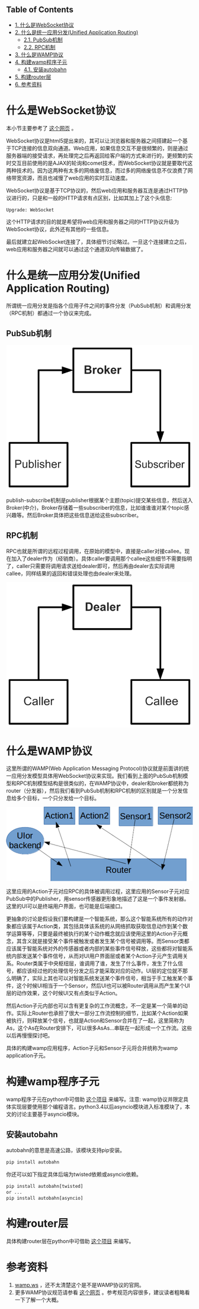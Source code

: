 <nav id="table-of-contents">
<h2>Table of Contents</h2>
<div id="text-table-of-contents">
<ul>
<li><a href="#orgheadline1">1. 什么是WebSocket协议</a></li>
<li><a href="#orgheadline4">2. 什么是统一应用分发(Unified Application Routing)</a>
<ul>
<li><a href="#orgheadline2">2.1. PubSub机制</a></li>
<li><a href="#orgheadline3">2.2. RPC机制</a></li>
</ul>
</li>
<li><a href="#orgheadline5">3. 什么是WAMP协议</a></li>
<li><a href="#orgheadline7">4. 构建wamp程序子元</a>
<ul>
<li><a href="#orgheadline6">4.1. 安装autobahn</a></li>
</ul>
</li>
<li><a href="#orgheadline8">5. 构建router层</a></li>
<li><a href="#orgheadline9">6. 参考资料</a></li>
</ul>
</div>
</nav>


# 什么是WebSocket协议<a id="orgheadline1"></a>

本小节主要参考了 [这个网页](http://www.ibm.com/developerworks/cn/web/1112_huangxa_websocket/index.html) 。

WebSocket协议是html5提出来的，其可以让浏览器和服务器之间搭建起一个基于TCP连接的信息双向通道。Web应用，如果信息交互不是很频繁的，则是通过服务器端的接受请求，再处理完之后再返回给客户端的方式来进行的，更频繁的实时交互目前使用的是AJAX的轮询和comet技术，而WebSocket协议就是要取代这两种技术的。因为这两种有太多的网络废信息，而过多的网络废信息不仅浪费了网络带宽资源，而且也减慢了web应用的实时互动速度。

WebSocket协议是基于TCP协议的，然后web应用和服务器互连是通过HTTP协议进行的，只是和一般的HTTP请求有点区别，比如其加上了这个头信息:

    Upgrade: WebSocket

这个HTTP请求的目的就是希望将web应用和服务器之间的HTTP协议升级为WebSocket协议，此外还有其他的一些信息。

最后就建立起WebSocket连接了，具体细节讨论略过。一旦这个连接建立之后，web应用和服务器之间就可以通过这个通道双向传输数据了。

# 什么是统一应用分发(Unified Application Routing)<a id="orgheadline4"></a>

所谓统一应用分发是指各个应用子件之间的事件分发（PubSub机制）和调用分发（RPC机制）都通过一个协议来完成。

## PubSub机制<a id="orgheadline2"></a>

![img](images/unified_routing_pubsub_broker.svg)

publish-subscribe机制是publisher根据某个主题(topic)提交某些信息，然后送入Broker(中介)，Broker存储着一些subscriber的信息，比如谁谁谁对某个topic感兴趣等。然后Broker具体把这些信息送给这些subscriber。

## RPC机制<a id="orgheadline3"></a>

RPC也就是所谓的远程过程调用，在原始的模型中，直接是caller对接callee。现在加入了dealer作为（经销商）。具体caller要调用那个callee这些细节不需要指明了，caller只需要将调用请求送给dealer即可，然后再由dealer去实际调用callee，同样结果的返回和错误处理也由dealer来处理。 

![img](images/unified_routing_rpc_dealer.svg)

# 什么是WAMP协议<a id="orgheadline5"></a>

这里所谓的WAMP(Web Application Messaging Protocol)协议就是前面讲的统一应用分发模型具体用WebSocket协议来实现。我们看到上面的PubSub机制模型和RPC机制模型结构是很类似的，在WAMP协议中，dealer和broker都统称为router（分发器），然后我们看到PubSub机制和RPC机制的区别就是一个分发信息给多个目标，一个只分发给一个目标。

![img](images/WAMP模型.png)

这里应用的Action子元对应RPC的具体被调用过程，这里应用的Sensor子元对应PubSub中的Publisher，用sensor传感器更形象地描述了这是一个事件发射器。这里的UI可以是终端用户界面，也可能是后端接口。

更抽象的讨论是假设我们要构建是一个智能系统，那么这个智能系统所有的动作对象都应该属于Action类，其包括具体该系统的从网络抓取获取信息动作到某个数学运算等等，只要是最终被执行的某个动作概念就应该使用这里的Action子元概念，其含义就是接受某个事件被触发或者发生某个信号被调用等。而Sensor类都应该属于智能系统对外的传感器或者内部的某些事件信号释放，这些都将对智能系统内部发送某个事件信号，从而对UI用户界面层或者某个Action子元产生调用关系。Router类属于中央枢纽层，谁调用了谁，发生了什么事件，发生了什么信号，都应该经过他的处理信号分发之后才能采取对应的动作。UI层的定位就不那么明确了，实际上其也可以对智能系统发送某个事件信号，相当于手工触发某个事件，这个时候UI相当于一个Sensor，然后UI也可以被Router调用从而产生某个UI层的动作效果，这个时候UI又有点类似于Action。

然后Action子元内部也可以含有更复杂的工作流概念，不一定是某一个简单的动作。实际上Router也承担了很大一部分工作流控制的细节，比如某个Action如果被执行，则释放某个信号，也就是Action和Sensor合并在了一起，这里简称为As，这个As在Router安排下，可以很多AsAs&#x2026;串联在一起形成一个工作流。这些以后再慢慢探讨吧。

具体的构建wamp应用程序，Action子元和Sensor子元将合并统称为wamp application子元。

# 构建wamp程序子元<a id="orgheadline7"></a>

wamp程序子元在python中可借助 [这个项目](https://github.com/tavendo/AutobahnPython/) 来编写。注意: wamp协议并限定具体实现层要使用那个编程语言。python3.4以后asyncio模块进入标准模块了，本文的讨论主要基于asyncio模块。

## 安装autobahn<a id="orgheadline6"></a>

autobahn的意思是高速公路，该模块支持pip安装。

```sh
pip install autobahn
```

你还可以如下指定具体后端为twisted依赖或asyncio依赖。

    pip install autobahn[twisted]  
    or ...
    pip install autobahn[asyncio]

# 构建router层<a id="orgheadline8"></a>

具体构建router层在python中可借助 [这个项目](https://github.com/crossbario/crossbar/) 来编写。

# 参考资料<a id="orgheadline9"></a>

1.  [wamp.ws](http://wamp.ws/) ，还不太清楚这个是不是WAMP协议的官网。
2.  更多WAMP协议规范请参看 [这个网页](https://github.com/tavendo/WAMP/blob/master/spec/basic.md) 。参考规范内容很多，建议读者粗略看一下了解一个大概。